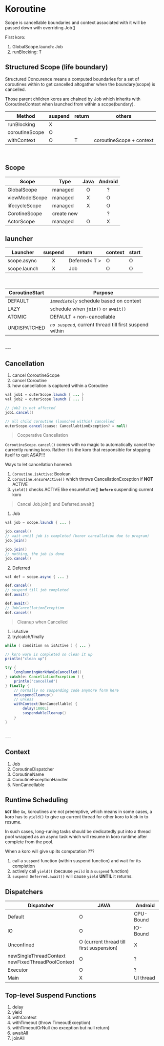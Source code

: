 # Koroutine
Scope is cancellable boundaries and context associated with it will be passed down with overriding Job()

First koro:
1. GlobalScope.launch: Job
1. runBlocking: T

## Structured Scope (life boundary)

Structured Concurence means a computed boundaries for a set of coroutines within to get cancelled altogather when the boundary(scope) is cancelled.

Those parent children koros are chained by Job which inherits with CoroutineContext when launched from within a scope(bundary).

Method | suspend | return | others
---|---|---|---
runBlocking | X |
coroutineScope | O |
withContext | O | T | coroutineScope + context

<br>

## Scope
Scope | Type | Java | Android
---|---|:---:|:---:
GlobalScope | managed | O | ?
viewModelScope | managed | X | O
lifecycleScope | managed | X | O
CorotineScope | create new |  | ?
ActorScope | managed | O | X

## launcher

Launcher | suspend | return | context | start |
---|:---:|---|---|---
scope.async | X | Deferred< T > | O | O
scope.launch | X | Job | O | O

<br>

CoroutineStart | Purpose
---|---
DEFAULT | *`immediately`* schedule based on context
LAZY | schedule when `join()` or `await()`
ATOMIC | DEFAULT + non-cancellable
UNDISPATCHED | *`no suspend`*, current thread till first suspend within

<br>
---

## Cancellation
1. cancel CoroutineScope
1. cancel Coroutine
1. how cancellation is captured within a Coroutine

```java
val job1 = outerScope.launch { ... }
val job2 = outerScope.launch { ... }

// job2 is not affected
job1.cancel()

// all child coroutine (launched within) cancelled
outerScope.cancel(cause: CancellabtionException? = null)
```

>Cooperative Cancellation

`CoroutineScope.cancel()` comes with no magic to automatically cancel the currently running koro. Rather it is the koro that responsible for stopping itself to quit ASAP!!!

Ways to let cancellation honered:
1. `Coroutine.isActive`: Boolean
1. `Coroutine.ensureActive()` which throws CancellationException if **NOT** ACTIVE
1. `yield()` checks ACTIVE like ensureActive() **`before`** suspending current koro

>Cancel Job.join() and Deferred.await()
1. Job
```java
val job = scope.launch { ... }

job.cancel()
// wait until job is completed (honor cancallation due to program)
job.join()

job.join()
// nothing, the job is done
job.cancel()
```

2. Deferred
```java
val def = scope.async { ... }

def.cancel()
// suspend till job completed
def.await()

def.await()
// JobCancellationException
def.cancel()
```

> Cleanup when Cancelled
1. isActive
1. try/catch/finally

```java
while ( condition && isActive ) { ... }

// koro work is completed so clean it up
println("clean up")
```

```java
try {
    longRunningWorkMayBeCancelled()
} catch(e: CancellationException ) {
    println("cancelled")
} finally {
    // normally no suspending code anymore form here
    noSuspendCleanup()
    // unless
    withContext(NonCancellable) {
        delay(1000L)
        suspendableCleanup()
    }
}
```


<br>
---

## Context
1. Job
1. CoroutineDispatcher
1. CoroutineName
1. CoroutineExceptionHandler
1. NonCancellable

## Runtime Scheduling
**`NOT`** like `Go`, koroutines are not preemptive, which means in some cases, a koro has to `yield()` to give up current thread for other koro to kick in to resume.

In such cases, long-runing tasks should be dedicatedly put into a thread pool wrapped as an async task which will resume in koro runtime after complete from the pool.

When a koro will give up its computation ???
1. call a `suspend` function (within suspend function) and wait for its completion
1. actively call `yield()` (because `yeild` is a `suspend` function)
1. `suspend Deferred.await()` will cause `yield` **UNTIL** it returns. 


## Dispatchers
Dispatcher | JAVA | Android
---|---|---
Default | O | CPU-Bound
IO | O | IO-Bound
Unconfined | O (current thread till first suspension) | X
newSingleThreadContext <br> newFixedThreadPoolContext | O | ?
Executor | O | ?
Main | X | UI thread

## Top-level Suspend Functions
1. delay
1. yield
1. withContext
1. withTimeout (throw TimeoutException)
1. withTimeoutOrNull (no exception but null return)
1. awaitAll
1. joinAll

[cancallation]: https://medium.com/androiddevelopers/cancellation-in-coroutines-aa6b90163629